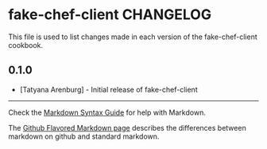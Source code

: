 fake-chef-client CHANGELOG
=========================

This file is used to list changes made in each version of the fake-chef-client cookbook.

0.1.0
-----
- [Tatyana Arenburg] - Initial release of fake-chef-client

- - -
Check the [Markdown Syntax Guide](http://daringfireball.net/projects/markdown/syntax) for help with Markdown.

The [Github Flavored Markdown page](http://github.github.com/github-flavored-markdown/) describes the differences between markdown on github and standard markdown.
